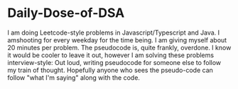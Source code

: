 # Daily-Dose-of-DSA

I am doing Leetcode-style problems in Javascript/Typescript and Java. 
I amshooting for every weekday for the time being. I am giving myself about 20 minutes per problem. 
The pseudocode is, quite frankly, overdone. 
I know it would be cooler to leave it out, however I am solving these problems interview-style:
Out loud, writing pseudocode for someone else to follow my train of thought. 
Hopefully anyone who sees the pseudo-code can follow "what I'm saying" along with the code.
